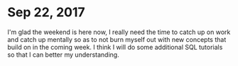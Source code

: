 # Sep 22, 2017
I'm glad the weekend is here now, I really need the time to catch up on work and catch up mentally so as to not burn myself out with new concepts that build on in the coming week. I think I will do some additional SQL tutorials so that I can better my understanding.
